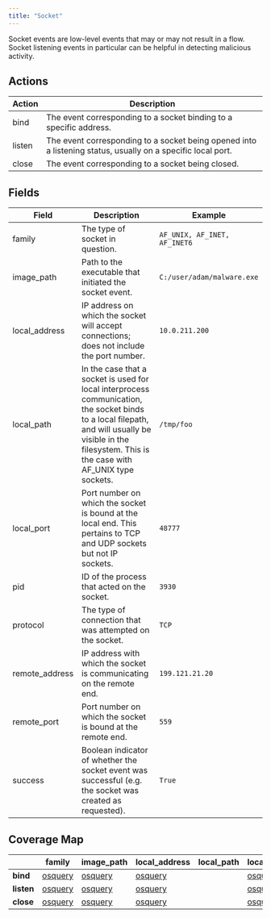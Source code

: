 ```yaml
---
title: "Socket"
---
```


Socket events are low-level events that may or may not result in a flow. Socket listening events in particular can be helpful in detecting malicious activity.

## Actions

|Action|Description|
|---|---|
|bind|The event corresponding to a socket binding to a specific address.
|listen|The event corresponding to a socket being opened into a listening status, usually on a specific local port.|
|close|The event corresponding to a socket being closed.|

## Fields

|Field|Description|Example|
|---|---|---|
|family|The type of socket in question.|`AF_UNIX, AF_INET, AF_INET6`|
|image_path|Path to the executable that initiated the socket event.|`C:/user/adam/malware.exe`|
|local_address|IP address on which the socket will accept connections; does not include the port number.|`10.0.211.200`|
|local_path|In the case that a socket is used for local interprocess communication, the socket binds to a local filepath, and will usually be visible in the filesystem. This is the case with AF_UNIX type sockets.|`/tmp/foo`|
|local_port|Port number on which the socket is bound at the local end. This pertains to TCP and UDP sockets but not IP sockets.|`48777`|
|pid|ID of the process that acted on the socket.|`3930`|
|protocol|The type of connection that was attempted on the socket.|`TCP`|
|remote_address|IP address with which the socket is communicating on the remote end.|`199.121.21.20`|
|remote_port|Port number on which the socket is bound at the remote end.|`559`|
|success|Boolean indicator of whether the socket event was successful (e.g. the socket was created as requested).|`True`|

## Coverage Map

| | **family** | **image_path** | **local_address** | **local_path** | **local_port** | **pid** | **protocol** | **remote_address** | **remote_port** | **success** |
|---|---|---|---|---|---|---|---|---|---|---|
| **bind** | [osquery](../sensors/osquery_4.6.0) | [osquery](../sensors/osquery_4.6.0) | [osquery](../sensors/osquery_4.6.0) | | [osquery](../sensors/osquery_4.6.0) | [osquery](../sensors/osquery_4.6.0) | [osquery](../sensors/osquery_4.6.0) | [osquery](../sensors/osquery_4.6.0) | [osquery](../sensors/osquery_4.6.0) | |
| **listen** | [osquery](../sensors/osquery_4.6.0) | [osquery](../sensors/osquery_4.6.0) | [osquery](../sensors/osquery_4.6.0) | | [osquery](../sensors/osquery_4.6.0) | [osquery](../sensors/osquery_4.6.0) | [osquery](../sensors/osquery_4.6.0) | [osquery](../sensors/osquery_4.6.0) | [osquery](../sensors/osquery_4.6.0) | |
| **close** | [osquery](../sensors/osquery_4.6.0) | [osquery](../sensors/osquery_4.6.0) | [osquery](../sensors/osquery_4.6.0) | | [osquery](../sensors/osquery_4.6.0) | [osquery](../sensors/osquery_4.6.0) | o[osquery](../sensors/osquery_4.6.0) | [osquery](../sensors/osquery_4.6.0) | [osquery](../sensors/osquery_4.6.0) | |

